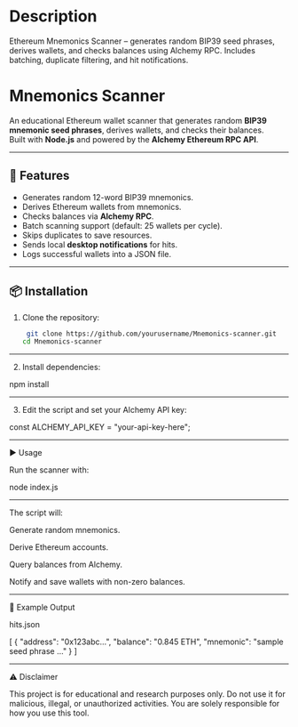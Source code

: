 # Description
Ethereum Mnemonics Scanner – generates random BIP39 seed phrases, derives wallets, and checks balances using Alchemy RPC. Includes batching, duplicate filtering, and hit notifications.

# Mnemonics Scanner
An educational Ethereum wallet scanner that generates random **BIP39 mnemonic seed phrases**, derives wallets, and checks their balances.  
Built with **Node.js** and powered by the **Alchemy Ethereum RPC API**.

---

## 🚀 Features
- Generates random 12-word BIP39 mnemonics.
- Derives Ethereum wallets from mnemonics.
- Checks balances via **Alchemy RPC**.
- Batch scanning support (default: 25 wallets per cycle).
- Skips duplicates to save resources.
- Sends local **desktop notifications** for hits.
- Logs successful wallets into a JSON file.

---

## 📦 Installation

1. Clone the repository:
   ```bash
    git clone https://github.com/yourusername/Mnemonics-scanner.git
   cd Mnemonics-scanner

---

2. Install dependencies:

npm install

---

3. Edit the script and set your Alchemy API key:

const ALCHEMY_API_KEY = "your-api-key-here";

---

▶️ Usage

Run the scanner with:

node index.js

---

The script will:

Generate random mnemonics.

Derive Ethereum accounts.

Query balances from Alchemy.

Notify and save wallets with non-zero balances.

---

📂 Example Output

hits.json

[
  {
    "address": "0x123abc...",
    "balance": "0.845 ETH",
    "mnemonic": "sample seed phrase ..."
  }
]

---

⚠️ Disclaimer

This project is for educational and research purposes only.
Do not use it for malicious, illegal, or unauthorized activities.
You are solely responsible for how you use this tool.
